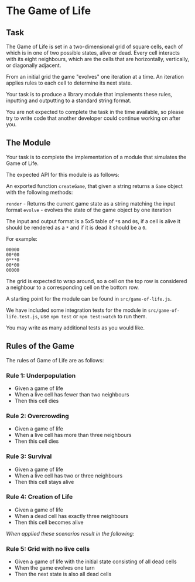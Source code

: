 # The Game of Life

## Task

The Game of Life is set in a two-dimensional grid of square cells, each of which is in one of two possible states,
alive or dead. Every cell interacts with its eight neighbours, which are the cells that are horizontally, vertically,
or diagonally adjacent.

From an initial grid the game "evolves" one iteration at a time. An iteration applies rules to each cell to determine its next state.

Your task is to produce a library module that implements these rules, inputting and outputting to a standard string format.

You are not expected to complete the task in the time available, so please try to write code that another developer could continue working on after you.

## The Module

Your task is to complete the implementation of a module that simulates the Game of Life.

The expected API for this module is as follows:

An exported function `createGame`, that given a string returns a `Game` object with the following methods:

`render` - Returns the current game state as a string matching the input format
`evolve` - evolves the state of the game object by one iteration

The input and output format is a 5x5 table of `*`s and `0`s, if a cell is alive it should be rendered as a `*` and if it is dead it should be a `0`.

For example:

```none
00000
00*00
0***0
00*00
00000
```

The grid is expected to wrap around, so a cell on the top row is considered a neighbour to a corresponding cell on the bottom row.

A starting point for the module can be found in `src/game-of-life.js`.

We have included some integration tests for the module in `src/game-of-life.test.js`, use `npm test` or `npm test:watch` to run them.

You may write as many additional tests as you would like.

## Rules of the Game

The rules of Game of Life are as follows:

### Rule 1: Underpopulation

- Given a game of life
- When a live cell has fewer than two neighbours
- Then this cell dies

### Rule 2: Overcrowding

- Given a game of life
- When a live cell has more than three neighbours
- Then this cell dies

### Rule 3: Survival

- Given a game of life
- When a live cell has two or three neighbours
- Then this cell stays alive

### Rule 4: Creation of Life

- Given a game of life
- When a dead cell has exactly three neighbours
- Then this cell becomes alive

_When applied these scenarios result in the following:_

### Rule 5: Grid with no live cells

- Given a game of life with the initial state consisting of all dead cells
- When the game evolves one turn
- Then the next state is also all dead cells
